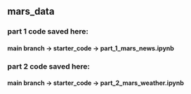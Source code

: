 ## mars_data
### **part 1 code** saved here: 
#### main branch -> starter_code -> part_1_mars_news.ipynb

### **part 2 code** saved here: 
#### main branch -> starter_code -> part_2_mars_weather.ipynb    

